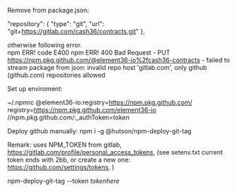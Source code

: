   
Remove from package.json:

 "repository": {
    "type": "git",
    "url": "git+https://gitlab.com/cash36/contracts.git"
  },

otherwise following error.   
npm ERR! code E400
npm ERR! 400 Bad Request - PUT https://npm.pkg.github.com/@element36-io%2fcash36-contracts - failed to stream package from json: invalid repo host 'gitlab.com', only github (github.com) repositories allowed

Set up enviroment:  


~/.npmrc
@element36-io:registry=https://npm.pkg.github.com/
registry=https://npm.pkg.github.com/element36-io
//npm.pkg.github.com/:_authToken=token

Deploy github manually: 
npm i -g @hutson/npm-deploy-git-tag

Remark: uses NPM_TOKEN from gitlab, https://gitlab.com/profile/personal_access_tokens, (see setenv.txt current token ends with 2bb, or create a new one: https://github.com/settings/tokens, )

npm-deploy-git-tag --token _tokenhere_ 


 